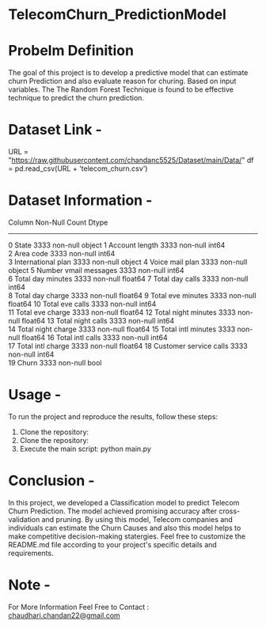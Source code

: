 # TelecomChurn_PredictionModel

# Probelm Definition 
The goal of this project is to develop a predictive model that can estimate churn Prediction and also evaluate reason for churing. Based on input variables. The The Random Forest Technique is found to be effective technique to predict the churn prediction.

# Dataset Link - 
URL = "https://raw.githubusercontent.com/chandanc5525/Dataset/main/Data/"
df = pd.read_csv(URL + 'telecom_churn.csv')


# Dataset Information -
   Column                  Non-Null Count    Dtype  
   ---------              --------------     -----  
 0   State                   3333 non-null   object 
 1   Account length          3333 non-null   int64  
 2   Area code               3333 non-null   int64  
 3   International plan      3333 non-null   object 
 4   Voice mail plan         3333 non-null   object 
 5   Number vmail messages   3333 non-null   int64  
 6   Total day minutes       3333 non-null   float64
 7   Total day calls         3333 non-null   int64  
 8   Total day charge        3333 non-null   float64
 9   Total eve minutes       3333 non-null   float64
 10  Total eve calls         3333 non-null   int64  
 11  Total eve charge        3333 non-null   float64
 12  Total night minutes     3333 non-null   float64
 13  Total night calls       3333 non-null   int64  
 14  Total night charge      3333 non-null   float64
 15  Total intl minutes      3333 non-null   float64
 16  Total intl calls        3333 non-null   int64  
 17  Total intl charge       3333 non-null   float64
 18  Customer service calls  3333 non-null   int64  
 19  Churn                   3333 non-null   bool   
 
# Usage -
To run the project and reproduce the results, follow these steps:
1. Clone the repository:
2. Clone the repository:
3. Execute the main script: python main.py

# Conclusion - 

In this project, we developed a Classification model to predict Telecom Churn Prediction. The model achieved promising accuracy after cross-validation and pruning. By using this model, Telecom companies and individuals can estimate the Churn Causes and also this model helps to make competitive decision-making statergies.
Feel free to customize the README.md file according to your project's specific details and requirements.

# Note - 
For More Information Feel Free to Contact : chaudhari.chandan22@gmail.com 

